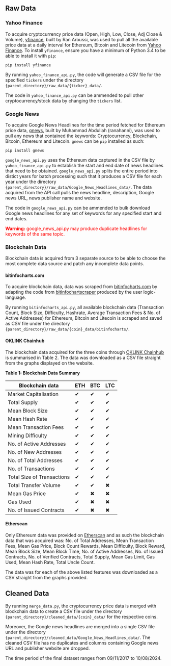 ## Raw Data

### Yahoo Finance

To acquire cryptocurrency price data (Open, High, Low, Close, Adj Close & Volume), [yfinance](https://github.com/ranaroussi/yfinance), built by Ran Aroussi, was used to pull all the available price data at a daily interval for Ethereum, Bitcoin and Litecoin from [Yahoo Finance](https://finance.yahoo.com/). To install `yfinance`, ensure you have a minimum of Python 3.4 to be able to install it with `pip`:
```
pip install yfinance
```
By running `yahoo_finance_api.py`, the code will generate a CSV file for the specified `tickers` under the directory `{parent_directory}/raw_data/{ticker}_data/`.

The code in `yahoo_finance_api.py` can be ammended to pull other cryptocurrency/stock data by changing the `tickers` list.

### Google News

To acquire Google News Headlines for the time period fetched for Ethereum price data, [gnews](https://github.com/ranahaani/GNews), built by Muhammad Abdullah (ranahanni), was used to pull any news that contained the keywords: Cryptocurrency, Blockchain, Bitcoin, Ethereum and Litecoin. `gnews` can be `pip` installed as such:
```
pip install gnews
```
`google_news_api.py` uses the Ethereum data captured in the CSV file by `yahoo_finance_api.py` to establish the start and end date of news headlines that need to be obtained. `google_news_api.py` splits the entire period into distict years for batch processing such that it produces a CSV file for each year under the directory `{parent_directory}/raw_data/Google_News_Headlines_data/`. The data acquired from the API call pulls the news headline, description, Google news URL, news publisher name and website.

The code in `google_news_api.py` can be ammended to bulk download Google news headlines for any set of keywords for any specified start and end dates. 

<div style="color: red;">
  <strong>Warning:</strong> google_news_api.py may produce duplicate headlines for keywords of the same topic.
</div>

### Blockchain Data

Blockchain data is acquired from 3 separate source to be able to choose the most complete data source and patch any incomplete data points.

#### bitinfocharts.com

To acquire blockchain data, data was scraped from [bitinfocharts.com](bitinfocharts.com) by adapting the code from [bitinfochartscraper](https://github.com/logic-language/bitinfochartscraper) produced by the user logic-language. 

By running `bitinfocharts_api.py`, all available blockchain data (Transaction Count, Block Size, Difficulty, Hashrate, Average Transaction Fees & No. of Active Addresses) for Ethereum, Bitcoin and Litecoin is scraped and saved as CSV file under the directory `{parent_directory}/raw_data/{coin}_data/bitinfocharts/`.

#### OKLINK Chainhub

The blockchain data acquired for the three coins through [OKLINK Chainhub](oklink.com) is summarised in Table 2. The data was downloaded as a CSV file straight from the graphs displayed on the website. 

**Table 1: Blockchain Data Summary**

| Blockchain data            | ETH | BTC | LTC |
|----------------------------|-----|-----|-----|
| Market Capitalisation      | ✔   | ✔   | ✔   |
| Total Supply               | ✔   | ✔   | ✔   |
| Mean Block Size            | ✔   | ✔   | ✔   |
| Mean Hash Rate             | ✔   | ✔   | ✔   |
| Mean Transaction Fees      | ✔   | ✔   | ✔   |
| Mining Difficulty          | ✔   | ✔   | ✔   |
| No. of Active Addresses    | ✔   | ✔   | ✔   |
| No. of New Addresses       | ✔   | ✔   | ✔   |
| No. of Total Addresses     | ✔   | ✔   | ✔   |
| No. of Transactions        | ✔   | ✔   | ✔   |
| Total Size of Transactions | ✔   | ✔   | ✔   |
| Total Transfer Volume      | ✔   | ✔   | ✖   |
| Mean Gas Price             | ✔   | ✖   | ✖   |
| Gas Used                   | ✔   | ✖   | ✖   |
| No. of Issued Contracts    | ✔   | ✖   | ✖   |

#### Etherscan

Only Ethereum data was provided on [Etherscan](https://etherscan.io/) and as such the blockchain data that was acquired was: No. of Total Addresses, Mean Transaction Fees, Mean Gas Price, Block Count Rewards, Mean Difficulty, Block Reward, Mean Block Size, Mean Block Time, No. of Active Addresses, No. of Issued Contracts, No. of Verified Contracts, Total Supply, Mean Gas Limit, Gas Used, Mean Hash Rate, Total Uncle Count.

The data was for each of the above listed features was downloaded as a CSV straight from the graphs provided. 

## Cleaned Data

By running `merge_data.py`, the cryptocurrency price data is merged with blockchain data to create a CSV file under the directory `{parent_directory}/cleaned_data/{coin}_data/` for the respective coins.

Moreover, the Google news headlines are merged into a single CSV file under the directory `{parent_directory}/cleaned_data/Google_News_Headlines_data/`. The cleaned CSV file has no duplicates and columns containing Google news URL and publisher website are dropped. 

The time period of the final dataset ranges from 09/11/2017 to 10/08/2024. 
